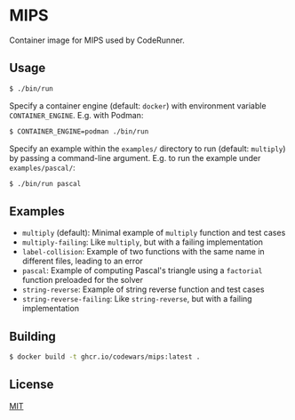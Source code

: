 # MIPS

Container image for MIPS used by CodeRunner.

## Usage

```bash
$ ./bin/run
```

Specify a container engine (default: `docker`) with environment variable `CONTAINER_ENGINE`. E.g. with Podman:

```bash
$ CONTAINER_ENGINE=podman ./bin/run
```

Specify an example within the `examples/` directory to run (default: `multiply`) by passing a command-line argument. E.g. to run the example under `examples/pascal/`:

```bash
$ ./bin/run pascal
```

## Examples

- `multiply` (default): Minimal example of `multiply` function and test cases
- `multiply-failing`: Like `multiply`, but with a failing implementation
- `label-collision`: Example of two functions with the same name in different files, leading to an error
- `pascal`: Example of computing Pascal's triangle using a `factorial` function preloaded for the solver
- `string-reverse`: Example of string reverse function and test cases
- `string-reverse-failing`: Like `string-reverse`, but with a failing implementation

## Building

```bash
$ docker build -t ghcr.io/codewars/mips:latest .
```

## License

[MIT](./LICENSE)
